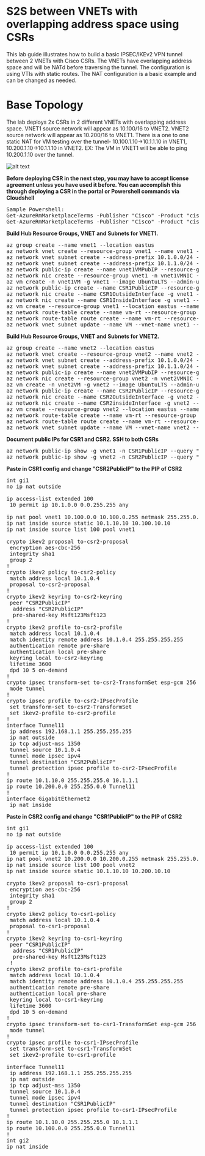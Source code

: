 # S2S between VNETs with overlapping address space using CSRs
This lab guide illustrates how to build a basic IPSEC/IKEv2 VPN tunnel between 2 VNETs with Cisco CSRs. The VNETs have overlapping address space and will be NATd before traversing the tunnel. The configuration is using VTIs with static routes. The NAT configuration is a basic example and can be changed as needed.

# Base Topology
The lab deploys 2x CSRs in 2 different VNETs with overlapping address space. VNET1 source network will appear as 10.100/16 to VNET2. VNET2 source network will appear as 10.200/16 to VNET1. There is a one to one static NAT for VM testing over the tunnel- 10.100.1.10->10.1.1.10 in VNET1, 10.200.1.10->10.1.1.10 in VNET2. EX: The VM in VNET1 will be able to ping 10.200.1.10 over the tunnel.

![alt text](https://github.com/jwrightazure/lab/blob/master/images/s2s-overlap.PNG)

**Before deploying CSR in the next step, you may have to accept license agreement unless you have used it before. You can accomplish this through deploying a CSR in the portal or Powershell commands via Cloudshell**
<pre lang="...">
Sample Powershell:
Get-AzureRmMarketplaceTerms -Publisher "Cisco" -Product "cisco-csr-1000v" -Name "17_2_1-byol"
Get-AzureRmMarketplaceTerms -Publisher "Cisco" -Product "cisco-csr-1000v" -Name "17_2_1-byol" | Set-AzureRmMarketplaceTerms -Accept
</pre>

**Build Hub Resource Groups, VNET and Subnets for VNET1.**
<pre lang="...">
az group create --name vnet1 --location eastus
az network vnet create --resource-group vnet1 --name vnet1 --location eastus --address-prefixes 10.1.0.0/16 --subnet-name VM --subnet-prefix 10.1.10.0/24
az network vnet subnet create --address-prefix 10.1.0.0/24 --name tenonezero --resource-group vnet1 --vnet-name vnet1
az network vnet subnet create --address-prefix 10.1.1.0/24 --name tenoneone --resource-group vnet1 --vnet-name vnet1
az network public-ip create --name vnet1VMPubIP --resource-group vnet1 --location eastus --allocation-method Dynamic
az network nic create --resource-group vnet1 -n vnet1VMNIC --location eastus --subnet VM --private-ip-address 10.1.10.10 --vnet-name vnet1 --public-ip-address vnet1VMPubIP --ip-forwarding true
az vm create -n vnet1VM -g vnet1 --image UbuntuLTS --admin-username azureuser --admin-password Msft123Msft123 --nics vnet1VMNIC --no-wait 
az network public-ip create --name CSR1PublicIP --resource-group vnet1 --idle-timeout 30 --allocation-method Static
az network nic create --name CSR1OutsideInterface -g vnet1 --subnet tenonezero --vnet vnet1 --public-ip-address CSR1PublicIP --ip-forwarding true --private-ip-address 10.1.0.4
az network nic create --name CSR1InsideInterface -g vnet1 --subnet tenoneone --vnet vnet1 --ip-forwarding true --private-ip-address 10.1.1.4
az vm create --resource-group vnet1 --location eastus --name CSR1 --size Standard_D2_v2 --nics CSR1OutsideInterface CSR1InsideInterface  --image cisco:cisco-csr-1000v:17_2_1-byol:17.2.120200508 --admin-username azureuser --admin-password Msft123Msft123 --no-wait
az network route-table create --name vm-rt --resource-group vnet1
az network route-table route create --name vm-rt --resource-group vnet1 --route-table-name vm-rt --address-prefix 10.200.0.0/16 --next-hop-type VirtualAppliance --next-hop-ip-address 10.1.1.4
az network vnet subnet update --name VM --vnet-name vnet1 --resource-group vnet1 --route-table vm-rt
</pre>

**Build Hub Resource Groups, VNET and Subnets for VNET2.**
<pre lang="...">
az group create --name vnet2 --location eastus
az network vnet create --resource-group vnet2 --name vnet2 --location eastus --address-prefixes 10.1.0.0/16 --subnet-name VM --subnet-prefix 10.1.10.0/24
az network vnet subnet create --address-prefix 10.1.0.0/24 --name tenonezero --resource-group vnet2 --vnet-name vnet2
az network vnet subnet create --address-prefix 10.1.1.0/24 --name tenoneone --resource-group vnet2 --vnet-name vnet2
az network public-ip create --name vnet2VMPubIP --resource-group vnet2 --location eastus --allocation-method Dynamic
az network nic create --resource-group vnet2 -n vnet2VMNIC --location eastus --subnet VM --private-ip-address 10.1.10.10 --vnet-name vnet2 --public-ip-address vnet2VMPubIP --ip-forwarding true
az vm create -n vnet2VM -g vnet2 --image UbuntuLTS --admin-username azureuser --admin-password Msft123Msft123 --nics vnet2VMNIC --no-wait 
az network public-ip create --name CSR2PublicIP --resource-group vnet2 --idle-timeout 30 --allocation-method Static
az network nic create --name CSR2OutsideInterface -g vnet2 --subnet tenonezero --vnet vnet2 --public-ip-address CSR2PublicIP --ip-forwarding true --private-ip-address 10.1.0.4
az network nic create --name CSR2insideInterface -g vnet2 --subnet tenoneone --vnet vnet2 --ip-forwarding true --private-ip-address 10.1.1.4
az vm create --resource-group vnet2 --location eastus --name CSR2 --size Standard_D2_v2 --nics CSR2OutsideInterface CSR2InsideInterface  --image cisco:cisco-csr-1000v:17_2_1-byol:17.2.120200508 --admin-username azureuser --admin-password Msft123Msft123 --no-wait
az network route-table create --name vm-rt --resource-group vnet2
az network route-table route create --name vm-rt --resource-group vnet2 --route-table-name vm-rt --address-prefix 10.100.0.0/16 --next-hop-type VirtualAppliance --next-hop-ip-address 10.1.1.4
az network vnet subnet update --name VM --vnet-name vnet2 --resource-group vnet2 --route-table vm-rt
</pre>

**Document public IPs for CSR1 and CSR2. SSH to both CSRs**
<pre lang="...">
az network public-ip show -g vnet1 -n CSR1PublicIP --query "{address: ipAddress}"
az network public-ip show -g vnet2 -n CSR2PublicIP --query "{address: ipAddress}"
</pre>

**Paste in CSR1 config and change "CSR2PublicIP" to the PIP of CSR2**
<pre lang="...">
int gi1
no ip nat outside

ip access-list extended 100
 10 permit ip 10.1.0.0 0.0.255.255 any

ip nat pool vnet1 10.100.0.0 10.100.0.255 netmask 255.255.0.0 type match-host
ip nat inside source static 10.1.10.10 10.100.10.10
ip nat inside source list 100 pool vnet1

crypto ikev2 proposal to-csr2-proposal 
 encryption aes-cbc-256
 integrity sha1
 group 2
!
crypto ikev2 policy to-csr2-policy 
 match address local 10.1.0.4
 proposal to-csr2-proposal
!
crypto ikev2 keyring to-csr2-keyring
 peer "CSR2PublicIP"
  address "CSR2PublicIP"
  pre-shared-key Msft123Msft123
!
crypto ikev2 profile to-csr2-profile
 match address local 10.1.0.4
 match identity remote address 10.1.0.4 255.255.255.255 
 authentication remote pre-share
 authentication local pre-share
 keyring local to-csr2-keyring
 lifetime 3600
 dpd 10 5 on-demand
!
crypto ipsec transform-set to-csr2-TransformSet esp-gcm 256 
 mode tunnel
!
crypto ipsec profile to-csr2-IPsecProfile
 set transform-set to-csr2-TransformSet 
 set ikev2-profile to-csr2-profile
!
interface Tunnel11
 ip address 192.168.1.1 255.255.255.255
 ip nat outside
 ip tcp adjust-mss 1350
 tunnel source 10.1.0.4
 tunnel mode ipsec ipv4
 tunnel destination "CSR2PublicIP"
 tunnel protection ipsec profile to-csr2-IPsecProfile
!
ip route 10.1.10.0 255.255.255.0 10.1.1.1
ip route 10.200.0.0 255.255.0.0 Tunnel11
!
interface GigabitEthernet2
 ip nat inside
</pre>

**Paste in CSR2 config and change "CSR1PublicIP" to the PIP of CSR2**
<pre lang="...">
int gi1
no ip nat outside

ip access-list extended 100
 10 permit ip 10.1.0.0 0.0.255.255 any
ip nat pool vnet2 10.200.0.0 10.200.0.255 netmask 255.255.0.0 type match-host
ip nat inside source list 100 pool vnet2
ip nat inside source static 10.1.10.10 10.200.10.10

crypto ikev2 proposal to-csr1-proposal 
 encryption aes-cbc-256
 integrity sha1
 group 2
!
crypto ikev2 policy to-csr1-policy 
 match address local 10.1.0.4
 proposal to-csr1-proposal
!
crypto ikev2 keyring to-csr1-keyring
 peer "CSR1PublicIP"
  address "CSR1PublicIP"
  pre-shared-key Msft123Msft123
 !
crypto ikev2 profile to-csr1-profile
 match address local 10.1.0.4
 match identity remote address 10.1.0.4 255.255.255.255 
 authentication remote pre-share
 authentication local pre-share
 keyring local to-csr1-keyring
 lifetime 3600
 dpd 10 5 on-demand
!
crypto ipsec transform-set to-csr1-TransformSet esp-gcm 256 
 mode tunnel
!
crypto ipsec profile to-csr1-IPsecProfile
 set transform-set to-csr1-TransformSet 
 set ikev2-profile to-csr1-profile

interface Tunnel11
 ip address 192.168.1.1 255.255.255.255
 ip nat outside
 ip tcp adjust-mss 1350
 tunnel source 10.1.0.4
 tunnel mode ipsec ipv4
 tunnel destination "CSR1PublicIP"
 tunnel protection ipsec profile to-csr1-IPsecProfile
!
ip route 10.1.10.0 255.255.255.0 10.1.1.1
ip route 10.100.0.0 255.255.0.0 Tunnel11
!
int gi2
ip nat inside
</pre>

